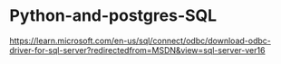 # Python-and-postgres-SQL
https://learn.microsoft.com/en-us/sql/connect/odbc/download-odbc-driver-for-sql-server?redirectedfrom=MSDN&view=sql-server-ver16
